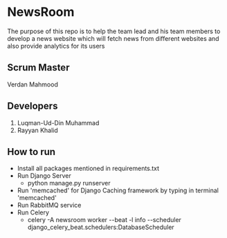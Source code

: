 NewsRoom
=======

The purpose of this repo is to help the team lead and his team members to develop a news website which will fetch news from different websites and also provide analytics for its users

## Scrum Master
Verdan Mahmood

## Developers

1. Luqman-Ud-Din Muhammad
1. Rayyan Khalid


## How to run

- Install all packages mentioned in requirements.txt
- Run Django Server 
  - python manage.py runserver
- Run 'memcached' for Django Caching framework by typing in terminal 'memcached'
- Run RabbitMQ service
- Run Celery 
  - celery -A newsroom worker --beat -l info --scheduler django_celery_beat.schedulers:DatabaseScheduler

